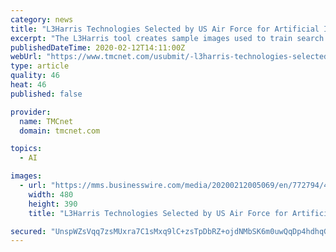 ```yaml
---
category: news
title: "L3Harris Technologies Selected by US Air Force for Artificial Intelligence Contract"
excerpt: "The L3Harris tool creates sample images used to train search algorithms to identify hard-to-find objects in the data, which will help make it easier for the military and intelligence community to adopt artificial intelligence. \"L3Harris is a premier provider of modeling and simulation capabilities that provide risk reduction for our customers ..."
publishedDateTime: 2020-02-12T14:11:00Z
webUrl: "https://www.tmcnet.com/usubmit/-l3harris-technologies-selected-us-air-force-artificial-intelligence-/2020/02/12/9096844.htm"
type: article
quality: 46
heat: 46
published: false

provider:
  name: TMCnet
  domain: tmcnet.com

topics:
  - AI

images:
  - url: "https://mms.businesswire.com/media/20200212005069/en/772794/4/shutterstock_1191286246_webready.jpg"
    width: 480
    height: 390
    title: "L3Harris Technologies Selected by US Air Force for Artificial Intelligence Contract"

secured: "UnspWZsVqq7zsMUxra7C1sMxq9lC+zsTpDbRZ+ojdNMbSK6m0uwQqDp4hdhqGCURFATqe0eN1Kf+TUB+yYJTF4URsdf8nC/nen5kEoJbyP4KbMPrMbT5ibtExnbhFLW23SYJONEeP8BySaGZoSGAYI/qm5ixy8hYMAZyJEMtmBs/ie4wcmlbcrA/tNPK1b7WpZAS0UqGz3yurlCtNAcU7ETZBL+Nho148Yw2VVYleiXdv2T01Z5dYKtAakH2bEMBh0mOi3dN3R/CtMm173kA+glsHmp8dDYAvHzTzC9oAVYYwpbierOkSo/u1sJ5dw49uV8zmqpLqjjYnTy+iGEuFxU41TBWTwTKOCmIlr5kiFya2gFL6oIX4UxqmsMtw45cvpegrHPloYQjfMq9LbtV4xY0DOVYELAXcQCqaO33QXnhAe2uMLO5ZInPEddu0Mx4K5DImgSzJoHMIqTh8oZPYeZwZQUdqNunM+NnEajd3Iw=;9PeVBS/mg+GVVeL1QaL0ig=="
---
```



